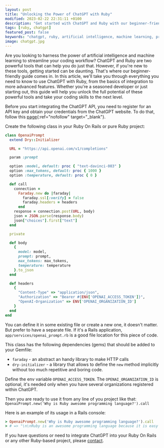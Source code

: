 ```yaml
---
layout: post
title: "Unlocking the Power of ChatGPT with Ruby"
modified: 2023-02-22 22:31:11 +0100
description: "Get started with ChatGPT and Ruby with our beginner-friendly guide, designed to help you unlock the full potential of these powerful tools."
tags: [ruby, chatgpt]
featured_post: false
keywords: "chatgpt, ruby, artificial intelligence, machine learning, programming, beginner's guide, tutorial, integration, workflow, productivity, natural language processing, ai-powered applications, intelligent chatbots, natural language understanding, developer tools"
image: chatgpt.jpg
---
```


Are you looking to harness the power of artificial intelligence and machine learning to streamline your coding workflow? ChatGPT and Ruby are two powerful tools that can help you do just that. However, if you're new to these tools, getting started can be daunting. That's where our beginner-friendly guide comes in. In this article, we'll take you through everything you need to know to use ChatGPT with Ruby, from the basics of integration to more advanced features. Whether you're a seasoned developer or just starting out, this guide will help you unlock the full potential of these powerful tools and take your coding skills to the next level.

Before you start integrating the ChatGPT API, you need to register for an API key and obtain your credentials from the ChatGPT website. To do that, follow this [page](https://platform.openai.com/account/api-keys){:ref="nofollow" target="_blank"}.

Create the following class in your Ruby On Rails or pure Ruby project:

```ruby
class OpenaiPrompt
  extend Dry::Initializer

  URL = "https://api.openai.com/v1/completions"

  param :prompt

  option :model, default: proc { "text-davinci-003" }
  option :max_tokens, default: proc { 1000 }
  option :temperature, default: proc { 0 }

  def call
    connection =
      Faraday.new do |faraday|
        faraday.ssl[:verify] = false
        faraday.headers = headers
      end
    response = connection.post(URL, body)
    json = JSON.parse(response.body)
    json["choices"].first["text"]
  end

  private

  def body
    {
      model: model,
      prompt: prompt,
      max_tokens: max_tokens,
      temperature: temperature
    }.to_json
  end

  def headers
    {
      "Content-Type" => "application/json",
      "Authorization" => "Bearer #{ENV['OPENAI_ACCESS_TOKEN']}",
      "OpenAI-Organization" => ENV['OPENAI_ORGANIZATION_ID']
    }
  end
end
```

You can define it in some existing file or create a new one, it doesn't matter. But prefer to have a separate file.
If it's a Rails application, `app/services/openai_prompt.rb` is a good file location for this piece of code.

This class has the following dependencies (gems) that should be added to your Gemfile:
- `faraday` - an abstract an handy library to make HTTP calls
- `dry-initializer` - a library that allows to define the `new` method implicitly without too much repetitive and boring code.

Define the env variable `OPENAI_ACCESS_TOKEN`. The `OPENAI_ORGANIZATION_ID` is optional, it's needed only when you have several organizations registered within ChatGPT.

Then you are ready to use it from any line of you project like that: `OpenaiPrompt.new('Why is Ruby awesome programming language?').call`

Here is an example of its usage in a Rails console:

```ruby
> OpenaiPrompt.new('Why is Ruby awesome programming language?').call
> # => "\n\nRuby is an awesome programming language because it is easy to learn and use, has a large and supportive community, and is highly flexible and powerful. It is also object-oriented, meaning that it allows developers to create complex applications quickly and easily. Additionally, Ruby is open source, meaning that it is free to use and modify. Finally, Ruby is known for its readability, which makes it easier for developers to understand and debug code."
```

If you have questions or need to integrate ChatGPT into your Ruby On Rails or any other Ruby-based project, please [contact](https://widefix.com/).
